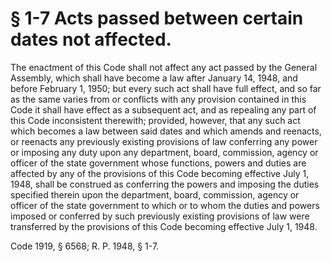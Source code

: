 # § 1-7 Acts passed between certain dates not affected.

<p>The enactment of this Code shall not affect any act passed by the General Assembly, which shall have become a law after January 14, 1948, and before February 1, 1950; but every such act shall have full effect, and so far as the same varies from or conflicts with any provision contained in this Code it shall have effect as a subsequent act, and as repealing any part of this Code inconsistent therewith; provided, however, that any such act which becomes a law between said dates and which amends and reenacts, or reenacts any previously existing provisions of law conferring any power or imposing any duty upon any department, board, commission, agency or officer of the state government whose functions, powers and duties are affected by any of the provisions of this Code becoming effective July 1, 1948, shall be construed as conferring the powers and imposing the duties specified therein upon the department, board, commission, agency or officer of the state government to which or to whom the duties and powers imposed or conferred by such previously existing provisions of law were transferred by the provisions of this Code becoming effective July 1, 1948.</p><p>Code 1919, § 6568; R. P. 1948, § 1-7.</p>